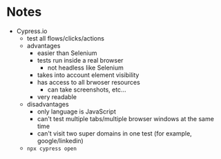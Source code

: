 # Notes

- Cypress.io
  - test all flows/clicks/actions
  - advantages
    - easier than Selenium
    - tests run inside a real browser
      - not headless like Selenium
    - takes into account element visibility
    - has access to all brwoser resources
      - can take screenshots, etc...
    - very readable
  - disadvantages
    - only language is JavaScript
    - can't test multiple tabs/multiple browser windows at the same time
    - can't visit two super domains in one test (for example, google/linkedin)
  - `npx cypress open`
